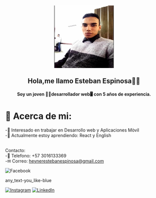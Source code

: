 <p align="center" width="300">

<img align="center" width="190" height="200" src="img/foto.jpg" >
<h2 align="center">Hola,me llamo Esteban Espinosa🙋‍♂️</h2>
<h4 align="center">Soy un joven 💁‍♂️desarrollador web🖥 con 5 años de experiencia. </h4>

<h1>👤 Acerca de mi:</h1>
-🧡 Interesado en trabajar en Desarrollo web y Aplicaciones Mòvil<br>
-🧠 Actualmente estoy aprendiendo: React y English<br><br>

Contacto:<br>
-📱 Telefono: +57 3016133369<br>
-✉ Correo: heynerestebanespinosa@gmail.com<br>

<img alt="Facebook" src="https://img.shields.io/badge/facebook_entrar">

any_text-you_like-blue

[![Instagram](https://img.shields.io/badge/Instagram-%23E4405F.svg?logo=Instagram&logoColor=white)](https://www.instagram.com/heyner_lo/) [![LinkedIn](https://img.shields.io/badge/LinkedIn-%230077B5.svg?logo=linkedin&logoColor=white)](https://www.linkedin.com/in/heynes-esteban-1501911a7/)
</p>
